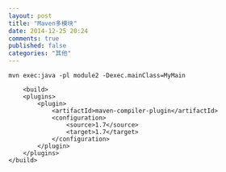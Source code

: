 ```yaml
---
layout: post
title: "Maven多模块"
date: 2014-12-25 20:24
comments: true
published: false
categories: "其他"
---
```



	mvn exec:java -pl module2 -Dexec.mainClass=MyMain

	  	<build>
		<plugins>
			<plugin>
				<artifactId>maven-compiler-plugin</artifactId>
				<configuration>
					<source>1.7</source>
					<target>1.7</target>
				</configuration>
			</plugin>
		</plugins>
	</build>